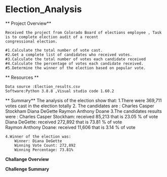 # Election_Analysis

** Project Overview**

    Received the project from Colorado Board of elections employee , Task is to complete election audit of a recent 
    congressional election.

    #1.Calculate the total number of vote cast.
    #2.Get a complete list of candidates who received votes.
    #3.Calculate the total number of votes each candidate received 
    #4.Calculate the percentage of votes each candidate received.
    #5.Determine the winner of the election based on popular vote.

** Resources **

    Data source :Election_results.csv
    Software:Python 3.8.8 ,Visual studio code 1.60.2

** Summary**
    The analysis of the election show that:
    1.There were 369,711 votes cast in the election totally
    2. The candidates are :
        Charles Casper Stockham 
        Diana DeGette
        Raymon Anthony Doane
    3.The candidates results were :
        Charles Casper Stockham: received 85,213 that is 23.05 % of vote 
        Diana DeGette: received 272,892 that is 73.81 % of vote      
        Raymon Anthony Doane: received 11,606 that is 3.14 % of vote 

    4.Winner of the election was:
        Winner: Diana DeGette
        Winning Vote Count: 272,892
        Winning Percentage: 73.81%

**Challange Overview**

**Challenge Summary**


